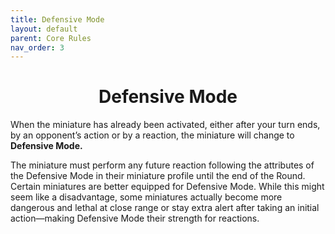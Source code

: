 ```yaml
---
title: Defensive Mode
layout: default
parent: Core Rules
nav_order: 3
---
```

<h1 style="text-align: center;"> Defensive Mode</h1>

When the miniature has already been activated, either after your turn ends, by an opponent’s action or by a reaction, the miniature will change to **Defensive Mode.**

The miniature must perform any future reaction following the attributes of the Defensive Mode in their miniature profile until the end of the Round.
Certain miniatures are better equipped for Defensive Mode. While this might seem like a disadvantage, some miniatures actually become more dangerous and lethal at close range or stay extra alert after taking an initial action—making Defensive Mode their strength for reactions.


